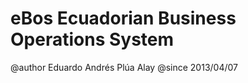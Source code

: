 eBos Ecuadorian Business Operations System
==========================================
@author Eduardo Andrés Plúa Alay
@since 2013/04/07
